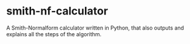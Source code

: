 # smith-nf-calculator
A Smith-Normalform calculator written in Python, that also outputs and explains all the steps of the algorithm.
